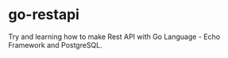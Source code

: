 # go-restapi
Try and learning how to make Rest API with Go Language - Echo Framework and PostgreSQL.
